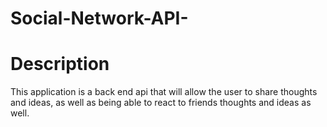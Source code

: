# Social-Network-API-

# Description 

This application is a back end api that will allow the user to share thoughts and ideas, as well as being able to react to friends thoughts and ideas as well. 
